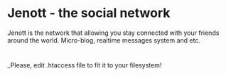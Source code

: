 # Jenott - the social network

Jenott is the network that allowing you stay connected with your friends around the world. Micro-blog, realtime messages system and etc.

#

_Please, edit .htaccess file to fit it to your filesystem!
